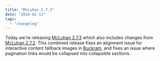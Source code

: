 ```yaml
---
title: "McLuhan 2.7.3"
date: "2019-02-13"
tags: 
  - "changelog"
---
```


Today we're releasing [McLuhan 2.7.3](https://github.com/pressbooks/pressbooks-book/releases/tag/2.7.3) which also includes changes from [McLuhan 2.7.2](https://github.com/pressbooks/pressbooks-book/releases/tag/2.7.2). This combined release fixes an alignment issue for interactive content fallback images in [Buckram](https://github.com/pressbooks/pressbooks-book/blob/baafe90/packages/buckram/CHANGELOG.md#133), and fixes an issue where pagination links would be collapsed into collapsible sections.
